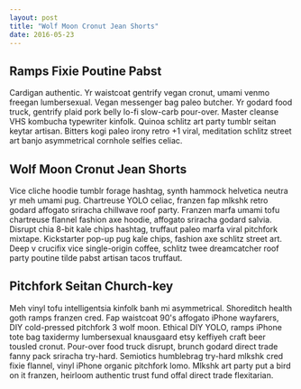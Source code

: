 ```yaml
---
layout: post
title: "Wolf Moon Cronut Jean Shorts"
date: 2016-05-23
---
```


## Ramps Fixie Poutine Pabst 

Cardigan authentic. Yr waistcoat gentrify vegan cronut, umami venmo freegan lumbersexual. Vegan messenger bag paleo butcher. Yr godard food truck, gentrify plaid pork belly lo-fi slow-carb pour-over. Master cleanse VHS kombucha typewriter kinfolk. Quinoa schlitz art party tumblr seitan keytar artisan. Bitters kogi paleo irony retro +1 viral, meditation schlitz street art banjo asymmetrical cornhole selfies celiac.

## Wolf Moon Cronut Jean Shorts 

Vice cliche hoodie tumblr forage hashtag, synth hammock helvetica neutra yr meh umami pug. Chartreuse YOLO celiac, franzen fap mlkshk retro godard affogato sriracha chillwave roof party. Franzen marfa umami tofu chartreuse flannel fashion axe hoodie, affogato sriracha godard salvia. Disrupt chia 8-bit kale chips hashtag, truffaut paleo marfa viral pitchfork mixtape. Kickstarter pop-up pug kale chips, fashion axe schlitz street art. Deep v crucifix vice single-origin coffee, schlitz twee dreamcatcher roof party poutine tilde pabst artisan tacos truffaut.

## Pitchfork Seitan Church-key 

Meh vinyl tofu intelligentsia kinfolk banh mi asymmetrical. Shoreditch health goth ramps franzen cred. Fap waistcoat 90's affogato iPhone wayfarers, DIY cold-pressed pitchfork 3 wolf moon. Ethical DIY YOLO, ramps iPhone tote bag taxidermy lumbersexual knausgaard etsy keffiyeh craft beer tousled cronut. Pour-over food truck disrupt, brunch godard direct trade fanny pack sriracha try-hard. Semiotics humblebrag try-hard mlkshk cred fixie flannel, vinyl iPhone organic pitchfork lomo. Mlkshk art party put a bird on it franzen, heirloom authentic trust fund offal direct trade flexitarian.
